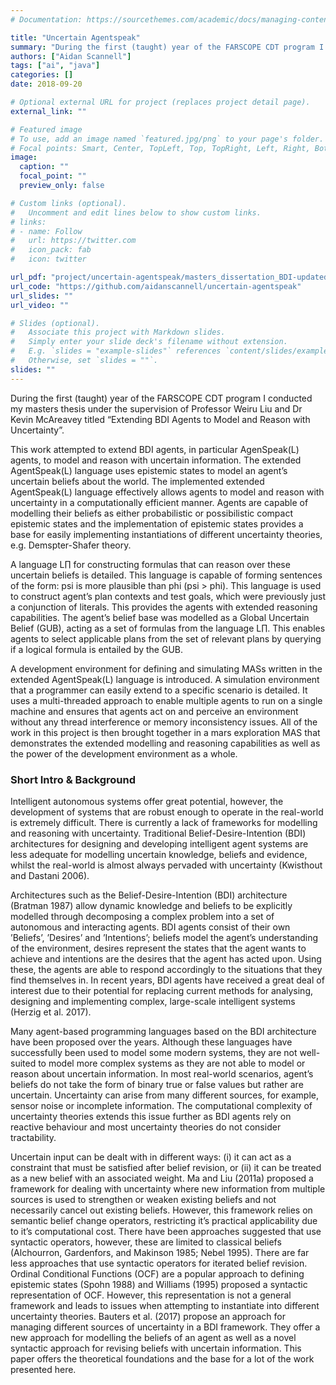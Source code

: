```yaml
---
# Documentation: https://sourcethemes.com/academic/docs/managing-content/

title: "Uncertain Agentspeak"
summary: "During the first (taught) year of the FARSCOPE CDT program I conducted my masters thesis under the supervision of Professor Weiru Liu and Dr Kevin McAreavey titled “Extending BDI Agents to Model and Reason with Uncertainty”. I implemented and extended the AgentSpeak(L) (agent-based programing) language to enable agents to model and reason with uncertainty in a computationally efficient manner."
authors: ["Aidan Scannell"]
tags: ["ai", "java"]
categories: []
date: 2018-09-20

# Optional external URL for project (replaces project detail page).
external_link: ""

# Featured image
# To use, add an image named `featured.jpg/png` to your page's folder.
# Focal points: Smart, Center, TopLeft, Top, TopRight, Left, Right, BottomLeft, Bottom, BottomRight.
image:
  caption: ""
  focal_point: ""
  preview_only: false

# Custom links (optional).
#   Uncomment and edit lines below to show custom links.
# links:
# - name: Follow
#   url: https://twitter.com
#   icon_pack: fab
#   icon: twitter

url_pdf: "project/uncertain-agentspeak/masters_dissertation_BDI-updated.pdf"
url_code: "https://github.com/aidanscannell/uncertain-agentspeak"
url_slides: ""
url_video: ""

# Slides (optional).
#   Associate this project with Markdown slides.
#   Simply enter your slide deck's filename without extension.
#   E.g. `slides = "example-slides"` references `content/slides/example-slides.md`.
#   Otherwise, set `slides = ""`.
slides: ""
---
```

During the first (taught) year of the FARSCOPE CDT program I conducted my masters thesis under the supervision of Professor Weiru Liu and Dr Kevin McAreavey titled “Extending BDI Agents to Model and Reason with Uncertainty”.

This work attempted to extend BDI agents, in particular AgenSpeak(L) agents, to model and reason with uncertain information. The extended AgentSpeak(L) language uses epistemic states to model an agent’s uncertain beliefs about the world. The implemented extended AgentSpeak(L) language effectively allows agents to model and reason with uncertainty in a computationally efficient manner. Agents are capable of modelling their beliefs as either probabilistic or possibilistic compact epistemic states and the implementation of epistemic states provides a base for easily implementing instantiations of different uncertainty theories, e.g. Demspter-Shafer theory.

A language L∏ for constructing formulas that can reason over these uncertain beliefs is detailed. This language is capable of forming sentences of the form: psi is more plausible than phi (psi &gt; phi). This language is used to construct agent’s plan contexts and test goals, which were previously just a conjunction of literals. This provides the agents with extended reasoning capabilities. The agent’s belief base was modelled as a Global Uncertain Belief (GUB), acting as a set of formulas from the language L∏. This enables agents to select applicable plans from the set of relevant plans by querying if a logical formula is entailed by the GUB.

A development environment for defining and simulating MASs written in the extended AgentSpeak(L) language is introduced. A simulation environment that a programmer can easily extend to a specific scenario is detailed. It uses a multi-threaded approach to enable multiple agents to run on a single machine and ensures that agents act on and perceive an environment without any thread interference or memory inconsistency issues. All of the work in this project is then brought together in a mars exploration MAS that demonstrates the extended modelling and reasoning capabilities as well as the power of the development environment as a whole.

### Short Intro &amp; Background

Intelligent autonomous systems offer great potential, however, the development of systems that are robust enough to operate in the real-world is extremely difficult. There is currently a lack of frameworks for modelling and reasoning with uncertainty. Traditional Belief-Desire-Intention (BDI) architectures for designing and developing intelligent agent systems are less adequate for modelling uncertain knowledge, beliefs and evidence, whilst the real-world is almost always pervaded with uncertainty (Kwisthout and Dastani 2006).

Architectures such as the Belief-Desire-Intention (BDI) architecture (Bratman 1987) allow dynamic knowledge and beliefs to be explicitly modelled through decomposing a complex problem into a set of autonomous and interacting agents. BDI agents consist of their own ’Beliefs’, ’Desires’ and ’Intentions’; beliefs model the agent’s understanding of the environment, desires represent the states that the agent wants to achieve and intentions are the desires that the agent has acted upon. Using these, the agents are able to respond accordingly to the situations that they find themselves in. In recent years, BDI agents have received a great deal of interest due to their potential for replacing current methods for analysing, designing and implementing complex, large-scale intelligent systems (Herzig et al. 2017).

Many agent-based programming languages based on the BDI architecture have been proposed over the years. Although these languages have successfully been used to model some modern systems, they are not well-suited to model more complex systems as they are not able to model or reason about uncertain information. In most real-world scenarios, agent’s beliefs do not take the form of binary true or false values but rather are uncertain. Uncertainty can arise from many different sources, for example, sensor noise or incomplete information. The computational complexity of uncertainty theories extends this issue further as BDI agents rely on reactive behaviour and most uncertainty theories do not consider tractability.

Uncertain input can be dealt with in different ways: (i) it can act as a constraint that must be satisfied after belief revision, or (ii) it can be treated as a new belief with an associated weight. Ma and Liu (2011a) proposed a framework for dealing with uncertainty where new information from multiple sources is used to strengthen or weaken existing beliefs and not necessarily cancel out existing beliefs. However, this framework relies on semantic belief change operators, restricting it’s practical applicability due to it’s computational cost. There have been approaches suggested that use syntactic operators, however, these are limited to classical beliefs (Alchourron, Gardenfors, and Makinson 1985; Nebel 1995). There are far less approaches that use syntactic operators for iterated belief revision. Ordinal Conditional Functions (OCF) are a popular approach to defining epistemic states (Spohn 1988) and Williams (1995) proposed a syntactic representation of OCF. However, this representation is not a general framework and leads to issues when attempting to instantiate into different uncertainty theories. Bauters et al. (2017) propose an approach for managing different sources of uncertainty in a BDI framework. They offer a new approach for modelling the beliefs of an agent as well as a novel syntactic approach for revising beliefs with uncertain information. This paper offers the theoretical foundations and the base for a lot of the work presented here.
